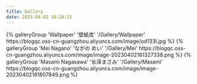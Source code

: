 ```yaml
---
title: Gallery
date: 2023-04-02 16:28:21
---
```


<div class="gallery-group-main">
{% galleryGroup 'Wallpaper' '壁紙库' '/Gallery/Wallpaper' https://blogqc.oss-cn-guangzhou.aliyuncs.com/image/od133l.jpg %}
{% galleryGroup 'Mei Nagano' 'ながの めい' '/Gallery/Mei' https://blogqc.oss-cn-guangzhou.aliyuncs.com/image/image-20230402181327338.png %}
{% galleryGroup 'Masami Nagasawa' '长泽まさみ' '/Gallery/Masami' https://blogqc.oss-cn-guangzhou.aliyuncs.com/image/image-20230402181807849.png %}
</div>


